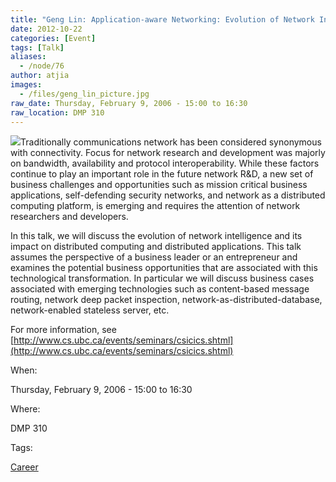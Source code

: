```yaml
---
title: "Geng Lin: Application-aware Networking: Evolution of Network Intelligence"
date: 2012-10-22
categories: [Event]
tags: [Talk]
aliases:
  - /node/76
author: atjia
images:
  - /files/geng_lin_picture.jpg
raw_date: Thursday, February 9, 2006 - 15:00 to 16:30
raw_location: DMP 310
---
```


![](/files/geng_lin_picture.jpg)Traditionally communications network has been considered synonymous with connectivity. Focus for network research and development was majorly on bandwidth, availability and protocol interoperability. While these factors continue to play an important role in the future network R&D, a new set of business challenges and opportunities such as mission critical business applications, self-defending security networks, and network as a distributed computing platform, is emerging and requires the attention of network researchers and developers.

In this talk, we will discuss the evolution of network intelligence and its impact on distributed computing and distributed applications. This talk assumes the perspective of a business leader or an entrepreneur and examines the potential business opportunities that are associated with this technological transformation. In particular we will discuss business cases associated with emerging technologies such as content-based message routing, network deep packet inspection, network-as-distributed-database, network-enabled stateless server, etc.

For more information, see [http://www.cs.ubc.ca/events/seminars/csicics.shtml](http://www.cs.ubc.ca/events/seminars/csicics.shtml)

When: 

Thursday, February 9, 2006 - 15:00 to 16:30

Where: 

DMP 310

Tags: 

[Career](/career)
